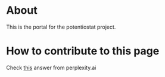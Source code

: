 # About

This is the portal for the potentiostat project.

# How to contribute to this page

Check [this](https://www.perplexity.ai/search/how-to-contribute-to-github-pa-X4JRB_z8TiGS345AVVQCqw#0) answer from perplexity.ai
